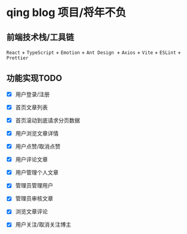 # qing blog 项目/将年不负

## 前端技术栈/工具链

`React` + `TypeScript` + `Emotion` + `Ant Design `+ `Axios` + `Vite` + `ESLint` + `Prettier`

## 功能实现TODO

- [x] 用户登录/注册
- [x] 首页文章列表
- [x] 首页滚动到底请求分页数据
- [x] 用户浏览文章详情
- [x] 用户点赞/取消点赞
- [x] 用户评论文章
- [x] 用户管理个人文章
- [x] 管理员管理用户
- [x] 管理员审核文章
- [x] 浏览文章评论
- [x] 用户关注/取消关注博主

